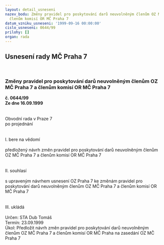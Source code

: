 ```yaml
---
layout: detail_usneseni
nazev_bodu: Změny pravidel pro poskytování darů neuvolněným členům OZ MČ Praha 7 a
  členům komisí OR MČ Praha 7
datum_vzniku_usneseni: '1999-09-16 00:00:00'
cislo_usneseni: 0644/99
prilohy: []
organ: rada
---
```

<div id="ucUsn_pList" class="usn">
	<span><h2>Usnesení rady MČ Praha 7 </h2>
<br></span><div class="standBody">
<span><h3>Změny pravidel pro poskytování darů neuvolněným členům OZ MČ Praha 7 a členům komisí OR MČ Praha 7</h3></span><div class="center">
		<strong>č. 0644/99</strong><br>
	</div>
<div class="center">
		<strong>Ze dne 16.09.1999</strong><br><br>
	</div>
<br>Obvodní rada v Praze 7<br>po projednání<br><br><br>I.	bere na vědomí<br><br> předložený návrh změn pravidel pro poskytování darů neuvolněným členům OZ MČ Praha 7 a členům komisí OR MČ Praha 7<br><br><br>II.	souhlasí <br><br>s upraveným návrhem usnesení OZ Praha 7 ke  změnám pravidel pro poskytování darů neuvolněným členům OZ MČ Praha 7 a členům komisí OR MČ Praha 7<br><br><br>III.	ukládá <br><br> Určen:	     	STA Dub Tomáš<br>Termín: 23.09.1999<br>Úkol:	Předložit návrh změn pravidel pro poskytování darů neuvolněným členům OZ MČ Praha 7 a členům komisí OR MČ Praha na zasedání OZ MČ Praha 7  <br><br>
</div>
</div>